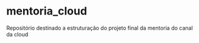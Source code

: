# mentoria_cloud
Repositório destinado a estruturação do projeto final da mentoria do canal da cloud
